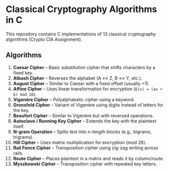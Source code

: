 # Classical Cryptography Algorithms in C

This repository contains C implementations of 13 classical cryptography algorithms (Crypto CIA Assignment).

## Algorithms

1. **Caesar Cipher** – Basic substitution cipher that shifts characters by a fixed key.  
2. **Atbash Cipher** – Reverses the alphabet (A ↔ Z, B ↔ Y, etc.).  
3. **August Cipher** – Similar to Caesar with a fixed offset (usually +1).  
4. **Affine Cipher** – Uses linear transformation for encryption (`E(x) = (ax + b) mod 26`).  
5. **Vigenère Cipher** – Polyalphabetic cipher using a keyword.  
6. **Gronsfeld Cipher** – Variant of Vigenère using digits instead of letters for the key.  
7. **Beaufort Cipher** – Similar to Vigenère but with reversed operations.  
8. **Autoclave / Running Key Cipher** – Extends the key with the plaintext itself.  
9. **N-gram Operation** – Splits text into n-length blocks (e.g., bigrams, trigrams).  
10. **Hill Cipher** – Uses matrix multiplication for encryption (mod 26).  
11. **Rail Fence Cipher** – Transposition cipher using zig-zag writing across rails.  
12. **Route Cipher** – Places plaintext in a matrix and reads it by column/route.  
13. **Myszkowski Cipher** – Transposition cipher with repeated key letters.

